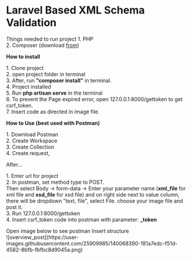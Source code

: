 <h1>Laravel Based XML Schema Validation</h1>

<p>
    Things needed to run project
    1. PHP</br>
    2. Composer (download <a href="getcomposer.org/download">from</a>)</br>
</p>
<p>
    <b>How to install</b>
</p>

<p>
    1. Clone project</br>
    2. open project folder in terminal</br>
    3. After, run <b>"composer install"</b> in terminal.</br>
    4. Project installed</br>
    5. Run <b>php artisan serve</b> in the terminal</br>
    6. To prevent the Page expired error, open 127.0.0.1:8000/gettoken to get csrf_token.</br>
    7. Insert code as directed in image file.</br>
</p>

<p>
    <b>How to Use (best used with Postman)</b>
</p>

<p>
    1. Download Postman</br>
    2. Create Workspace</br>
    3. Create Collection</br>
    4. Create request,
    <p>After...</p>
    1. Enter url for project</br>
    2. In postman, set method type to POST.</br>
    Then select Body -> form-data -> Enter your parameter name (<b>xml_file</b> for xml file and <b>xsd_file</b> for xsd file) and on right side next to value column, there will be dropdown "text, file", select File. choose your image file and post it.</br>
    3. Run 127.0.0.1:8000/gettoken</br>
    4. Insert csrf_token code into postman with parameter: <b>_token</b></br>
</p>
Open image below to see postman Insert structure</br>
![overview_post](https://user-images.githubusercontent.com/25909985/140068390-181a7edc-f51d-4582-8bfb-fbfbc8d9045a.png)



